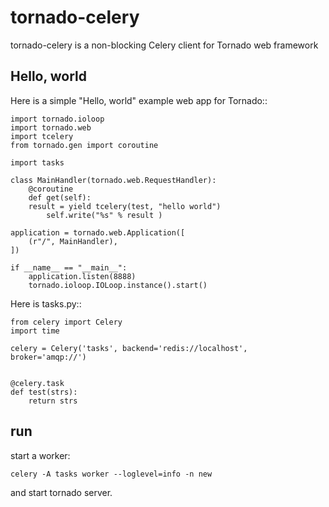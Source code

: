 tornado-celery
==============

tornado-celery is a non-blocking Celery client for Tornado web framework


Hello, world
------------

Here is a simple "Hello, world" example web app for Tornado::

    import tornado.ioloop
    import tornado.web
    import tcelery
    from tornado.gen import coroutine

    import tasks
    
    class MainHandler(tornado.web.RequestHandler):
    	@coroutine
        def get(self):
	    result = yield tcelery(test, "hello world")
            self.write("%s" % result )

    application = tornado.web.Application([
        (r"/", MainHandler),
    ])

    if __name__ == "__main__":
        application.listen(8888)
        tornado.ioloop.IOLoop.instance().start()

Here is tasks.py::

    from celery import Celery
    import time 

    celery = Celery('tasks', backend='redis://localhost', broker='amqp://')


    @celery.task
    def test(strs):
     	return strs


run 
---------------

start a worker:

    celery -A tasks worker --loglevel=info -n new

and start tornado server.    
